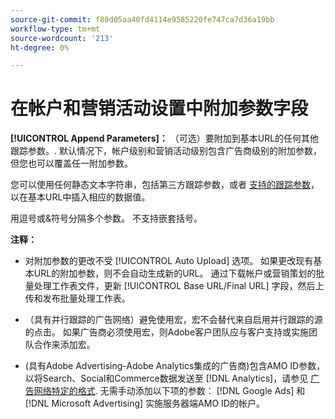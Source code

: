 ```yaml
---
source-git-commit: f80d05aa40fd4114e9585220fe747ca7d36a19bb
workflow-type: tm+mt
source-wordcount: '213'
ht-degree: 0%

---
```

# 在帐户和营销活动设置中附加参数字段

**[!UICONTROL Append Parameters]：** （可选）要附加到基本URL的任何其他跟踪参数。<!-- When account uses setting append_param_to_tt_fus, then we add append parameters to the tracking templates OR the landing page suffixes instead (not sure how we determine which) -->. 默认情况下，帐户级别和营销活动级别包含广告商级别的附加参数，但您也可以覆盖任一附加参数。

您可以使用任何静态文本字符串，包括第三方跟踪参数，或者 [支持的跟踪参数](/help/search-social-commerce/tracking/click-tracking-urls-optional-parameters.md)，以在基本URL中插入相应的数据值。

用逗号或&amp;符号分隔多个参数。 不支持嵌套括号。

**注释：**

* 对附加参数的更改不受 [!UICONTROL Auto Upload] 选项。 如果更改现有基本URL的附加参数，则不会自动生成新的URL。 通过下载帐户或营销策划的批量处理工作表文件，更新 [!UICONTROL Base URL/Final URL] 字段，然后上传和发布批量处理工作表。

* （具有并行跟踪的广告网络）避免使用宏，宏不会替代来自启用并行跟踪的源的点击。 如果广告商必须使用宏，则Adobe客户团队应与客户支持或实施团队合作来添加宏。

* (具有Adobe Advertising-Adobe Analytics集成的广告商)包含AMO ID参数，以将Search、Social和Commerce数据发送至 [!DNL Analytics]，请参见 [广告网络特定的格式](/help/search-social-commerce/tracking/skwcid-tracking-parameter.md). 无需手动添加以下项的参数： [!DNL Google Ads] 和 [!DNL Microsoft Advertising] 实施服务器端AMO ID的帐户。
